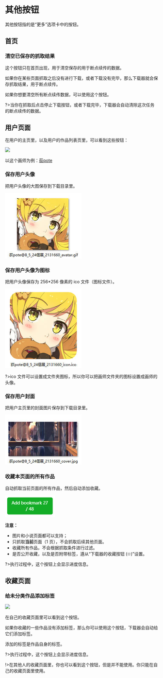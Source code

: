 # 其他按钮

其他按钮指的是“更多”选项卡中的按钮。

## 首页

### 清空已保存的抓取结果

这个按钮只在首页出现，用于清空保存的用于断点续传的数据。

如果你在某些页面抓取之后没有进行下载，或者下载没有完毕，那么下载器就会保存抓取结果，用于断点续传。

如果你想要清空所有断点续传数据，可以使用这个按钮。

?>当你在抓取后点击停止下载按钮，或者下载完毕，下载器会自动清除这次任务的断点续传的数据。

## 用户页面

在用户的主页里，以及用户的作品列表页里，可以看到这些按钮：

![](images/2021-11-07_234418.png)

以这个画师为例：[荻pote](https://www.pixiv.net/users/2131660 ':target=_blank')

### 保存用户头像

把用户头像的大图保存到下载目录里。

![](images/20220802_224234.jpg)

### 保存用户头像为图标

把用户头像保存为 256*256 像素的 ico 文件（图标文件）。

![](images/20220802_224239.jpg)

?>ico 文件可以设置成文件夹图标，所以你可以把画师文件夹的图标设置成画师的头像。

### 保存用户封面

把用户主页里的封面图片保存到下载目录里。

![](images/20220802_224255.jpg)

### 收藏本页面的所有作品

自动抓取当前页面的所有作品，然后自动添加收藏。

![](images/20220802_224524.png)

**注意：**
- 图片和小说页面都可以支持；
- 只抓取**当前**页面（1 页），不会抓取后续其他页面。
- 收藏所有作品，不会根据抓取条件进行过滤。
- 是否公开收藏，以及是否附带标签，遵从“下载器的收藏按钮 (✩)”设置。

?>执行过程中，这个按钮上会显示进度信息。

## 收藏页面

### 给未分类作品添加标签

![](images/2021-11-07_234851.png)

在自己的收藏页面里可以看到这个按钮。

如果你收藏的一些作品没有添加标签，那么你可以使用这个按钮，下载器会自动给它们添加标签。

添加的标签是作品自身的标签。

?>执行过程中，这个按钮上会显示进度信息。

!>在其他人的收藏页面里，你也可以看到这个按钮，但是并不能使用。你只能在自己的收藏页面里使用。
